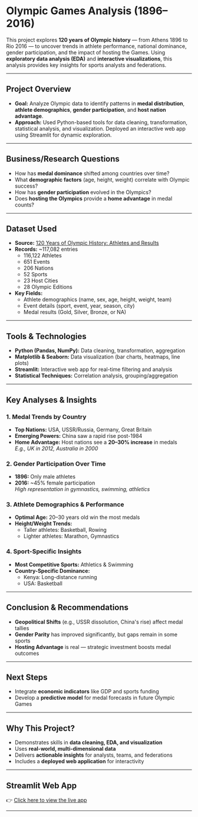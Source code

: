 # Olympic Games Analysis (1896–2016)

This project explores **120 years of Olympic history** — from Athens 1896 to Rio 2016 — to uncover trends in athlete performance, national dominance, gender participation, and the impact of hosting the Games. Using **exploratory data analysis (EDA)** and **interactive visualizations**, this analysis provides key insights for sports analysts and federations.

---

## Project Overview

- **Goal:** Analyze Olympic data to identify patterns in **medal distribution**, **athlete demographics**, **gender participation**, and **host nation advantage**.
- **Approach:** Used Python-based tools for data cleaning, transformation, statistical analysis, and visualization. Deployed an interactive web app using Streamlit for dynamic exploration.

---

## Business/Research Questions

- How has **medal dominance** shifted among countries over time?
- What **demographic factors** (age, height, weight) correlate with Olympic success?
- How has **gender participation** evolved in the Olympics?
- Does **hosting the Olympics** provide a **home advantage** in medal counts?

---

## Dataset Used

- **Source:** [120 Years of Olympic History: Athletes and Results](https://www.kaggle.com/datasets/heesoo37/120-years-of-olympic-history-athletes-and-results)
- **Records:** ~117,082 entries  
  - 116,122 Athletes  
  - 651 Events  
  - 206 Nations  
  - 52 Sports  
  - 23 Host Cities  
  - 28 Olympic Editions  
- **Key Fields:**  
  - Athlete demographics (name, sex, age, height, weight, team)  
  - Event details (sport, event, year, season, city)  
  - Medal results (Gold, Silver, Bronze, or NA)

---

## Tools & Technologies

- **Python (Pandas, NumPy):** Data cleaning, transformation, aggregation
- **Matplotlib & Seaborn:** Data visualization (bar charts, heatmaps, line plots)
- **Streamlit:** Interactive web app for real-time filtering and analysis
- **Statistical Techniques:** Correlation analysis, grouping/aggregation

---

## Key Analyses & Insights

### 1. Medal Trends by Country
- **Top Nations:** USA, USSR/Russia, Germany, Great Britain
- **Emerging Powers:** China saw a rapid rise post-1984
- **Home Advantage:** Host nations see a **20–30% increase** in medals  
  _E.g., UK in 2012, Australia in 2000_

### 2. Gender Participation Over Time
- **1896:** Only male athletes
- **2016:** ~45% female participation  
  _High representation in gymnastics, swimming, athletics_

### 3. Athlete Demographics & Performance
- **Optimal Age:** 20–30 years old win the most medals
- **Height/Weight Trends:**  
  - Taller athletes: Basketball, Rowing  
  - Lighter athletes: Marathon, Gymnastics

### 4. Sport-Specific Insights
- **Most Competitive Sports:** Athletics & Swimming
- **Country-Specific Dominance:**  
  - Kenya: Long-distance running  
  - USA: Basketball

---

## Conclusion & Recommendations

- **Geopolitical Shifts** (e.g., USSR dissolution, China's rise) affect medal tallies
- **Gender Parity** has improved significantly, but gaps remain in some sports
- **Hosting Advantage** is real — strategic investment boosts medal outcomes

---

## Next Steps

- Integrate **economic indicators** like GDP and sports funding
- Develop a **predictive model** for medal forecasts in future Olympic Games

---

## Why This Project?

- Demonstrates skills in **data cleaning, EDA, and visualization**
- Uses **real-world, multi-dimensional data**
- Delivers **actionable insights** for analysts, teams, and federations
- Includes a **deployed web application** for interactivity

---

## Streamlit Web App

👉 [Click here to view the live app](https://faisal-khann-olympicanalysis-webapp-app-84lz5c.streamlit.app/)

---

